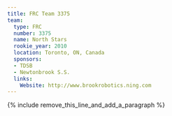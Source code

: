 ```yaml
---
title: FRC Team 3375
team:
  type: FRC
  number: 3375
  name: North Stars
  rookie_year: 2010
  location: Toronto, ON, Canada
  sponsors:
  - TDSB
  - Newtonbrook S.S.
  links:
    Website: http://www.brookrobotics.ning.com
---
```


{% include remove_this_line_and_add_a_paragraph %}
